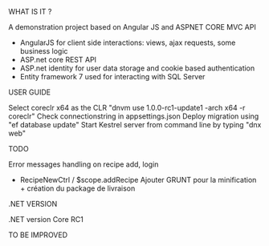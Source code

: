WHAT IS IT ?

A demonstration project based on Angular JS and ASPNET CORE MVC API

- AngularJS for client side interactions: views, ajax requests, some business logic
- ASP.net core REST API
- ASP.net identity for user data storage and cookie based authentication
- Entity framework 7 used for interacting with SQL Server

USER GUIDE

Select coreclr x64 as the CLR "dnvm use 1.0.0-rc1-update1 -arch x64 -r coreclr"
Check connectionstring in appsettings.json
Deploy migration using "ef database update"
Start Kestrel server from command line by typing "dnx web"

TODO

Error messages handling on recipe add, login
 - RecipeNewCtrl / $scope.addRecipe
Ajouter GRUNT pour la minification + création du package de livraison

.NET VERSION

.NET version Core RC1

TO BE IMPROVED

